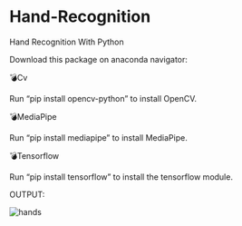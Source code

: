 # Hand-Recognition
Hand Recognition With Python


Download this package on anaconda navigator:

💣Cv

Run “pip install opencv-python” to install OpenCV.

💣MediaPipe

Run “pip install mediapipe” to install MediaPipe.

💣Tensorflow

Run “pip install tensorflow” to install the tensorflow module.


OUTPUT: 


 
![hands](https://user-images.githubusercontent.com/75094927/144708517-b7462dd6-9fc2-4f6a-bb99-67897587e0bc.png)
